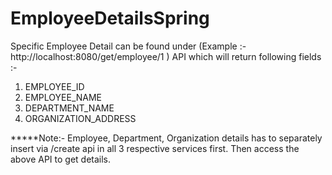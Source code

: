 # EmployeeDetailsSpring

Specific Employee Detail can be found under (Example :- http://localhost:8080/get/employee/1 ) API which will return following fields :- 

1. EMPLOYEE_ID
2. EMPLOYEE_NAME
3. DEPARTMENT_NAME
4. ORGANIZATION_ADDRESS

*****Note:- Employee, Department, Organization details has to separately insert via /create api in all 3 respective services first. Then access the above API to get details.
